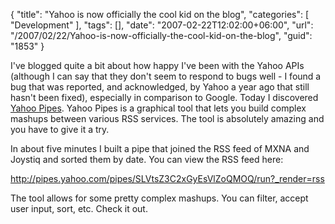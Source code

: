 {
	"title": "Yahoo is now officially the cool kid on the blog",
	"categories": [
		"Development"
	],
	"tags": [],
	"date": "2007-02-22T12:02:00+06:00",
	"url": "/2007/02/22/Yahoo-is-now-officially-the-cool-kid-on-the-blog",
	"guid": "1853"
}

I've blogged quite a bit about how happy I've been with the Yahoo APIs (although I can say that they don't seem to respond to bugs well - I found a bug that was reported, and acknowledged, by Yahoo a year ago that still hasn't been fixed), especially in comparison to Google. Today I discovered  <a href="http://pipes.yahoo.com/">Yahoo Pipes</a>. Yahoo Pipes is a graphical tool that lets you build complex mashups between various RSS services. The tool is absolutely amazing and you have to give it a try. 

In about five minutes I built a pipe that joined the RSS feed of MXNA and Joystiq and sorted them by date. You can view the RSS feed here:

<a href="http://pipes.yahoo.com/pipes/SLVtsZ3C2xGyEsVlZoQMOQ/run?_render=rss">http://pipes.yahoo.com/pipes/SLVtsZ3C2xGyEsVlZoQMOQ/run?_render=rss</a>

The tool allows for some pretty complex mashups. You can filter, accept user input, sort, etc. Check it out.